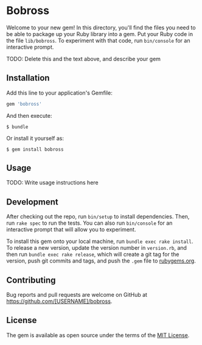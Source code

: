 # Bobross

Welcome to your new gem! In this directory, you'll find the files you need to be able to package up your Ruby library into a gem. Put your Ruby code in the file `lib/bobross`. To experiment with that code, run `bin/console` for an interactive prompt.

TODO: Delete this and the text above, and describe your gem

## Installation

Add this line to your application's Gemfile:

```ruby
gem 'bobross'
```

And then execute:

    $ bundle

Or install it yourself as:

    $ gem install bobross

## Usage

TODO: Write usage instructions here

## Development

After checking out the repo, run `bin/setup` to install dependencies. Then, run `rake spec` to run the tests. You can also run `bin/console` for an interactive prompt that will allow you to experiment.

To install this gem onto your local machine, run `bundle exec rake install`. To release a new version, update the version number in `version.rb`, and then run `bundle exec rake release`, which will create a git tag for the version, push git commits and tags, and push the `.gem` file to [rubygems.org](https://rubygems.org).

## Contributing

Bug reports and pull requests are welcome on GitHub at https://github.com/[USERNAME]/bobross.

## License

The gem is available as open source under the terms of the [MIT License](https://opensource.org/licenses/MIT).
